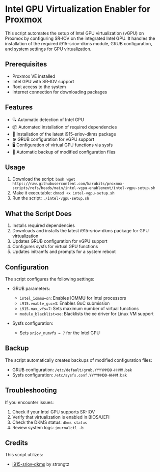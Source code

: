 # Intel GPU Virtualization Enabler for Proxmox

This script automates the setup of Intel GPU virtualization (vGPU) on Proxmox by configuring SR-IOV on the integrated Intel GPU. It handles the installation of the required i915-sriov-dkms module, GRUB configuration, and system settings for GPU virtualization.

## Prerequisites

- Proxmox VE installed
- Intel GPU with SR-IOV support
- Root access to the system
- Internet connection for downloading packages

## Features

- 🔍 Automatic detection of Intel GPU
- 📦 Automated installation of required dependencies
- 🔧 Installation of the latest i915-sriov-dkms package
- ⚙️ GRUB configuration for vGPU support
- 🖥️ Configuration of virtual GPU functions via sysfs
- 💾 Automatic backup of modified configuration files

## Usage

1. Download the script:
`bash wget https://raw.githubusercontent.com/karubits/proxmox-scripts/refs/heads/main/intel-vgpu-enablement/intel-vgpu-setup.sh`
2. Make it executable:
`chmod +x intel-vgpu-setup.sh`
3. Run the script:
`./intel-vgpu-setup.sh`

## What the Script Does

1. Installs required dependencies
2. Downloads and installs the latest i915-sriov-dkms package for GPU virtualization
3. Updates GRUB configuration for vGPU support
4. Configures sysfs for virtual GPU functions
5. Updates initramfs and prompts for a system reboot

## Configuration

The script configures the following settings:

- GRUB parameters:
  - `intel_iommu=on`: Enables IOMMU for Intel processors
  - `i915.enable_guc=3`: Enables GuC submission
  - `i915.max_vfs=7`: Sets maximum number of virtual functions
  - `module_blacklist=xe`: Blacklists the xe driver for Linux VM support

- Sysfs configuration:
  - Sets `sriov_numvfs = 7` for the Intel GPU

## Backup

The script automatically creates backups of modified configuration files:
- GRUB configuration: `/etc/default/grub.YYYYMMDD-HHMM.bak`
- Sysfs configuration: `/etc/sysfs.conf.YYYYMMDD-HHMM.bak`

## Troubleshooting

If you encounter issues:

1. Check if your Intel GPU supports SR-IOV
2. Verify that virtualization is enabled in BIOS/UEFI
3. Check the DKMS status: `dkms status`
4. Review system logs: `journalctl -b`

## Credits

This script utilizes:
- [i915-sriov-dkms](https://github.com/strongtz/i915-sriov-dkms) by strongtz


